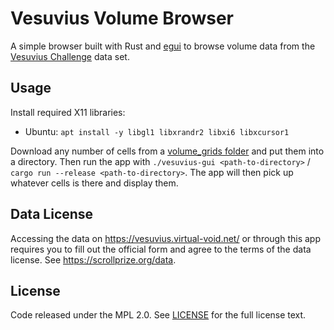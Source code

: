 # Vesuvius Volume Browser

A simple browser built with Rust and [egui](https://github.com/emilk/egui) to browse volume data from the [Vesuvius Challenge](https://scrollprize.org/data) data set.

## Usage

Install required X11 libraries:
  * Ubuntu: `apt install -y libgl1 libxrandr2 libxi6 libxcursor1`

Download any number of cells from a [volume_grids folder](http://dl.ash2txt.org/full-scrolls/Scroll1.volpkg/volume_grids/20230205180739/)
and put them into a directory. Then run the app with `./vesuvius-gui <path-to-directory>` / `cargo run --release <path-to-directory>`. The app will then
pick up whatever cells is there and display them.

## Data License

Accessing the data on https://vesuvius.virtual-void.net/ or through this app requires you to fill out the official
form and agree to the terms of the data license. See https://scrollprize.org/data.

## License

Code released under the MPL 2.0. See [LICENSE](LICENSE) for the full license text.